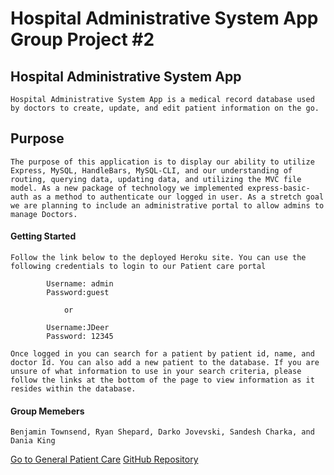 # Hospital Administrative System App Group Project #2

## Hospital Administrative System App

    Hospital Administrative System App is a medical record database used by doctors to create, update, and edit patient information on the go.

## Purpose

    The purpose of this application is to display our ability to utilize Express, MySQL, HandleBars, MySQL-CLI, and our understanding of routing, querying data, updating data, and utilizing the MVC file model. As a new package of technology we implemented express-basic-auth as a method to authenticate our logged in user. As a stretch goal we are planning to include an administrative portal to allow admins to manage Doctors.  

#### Getting Started

    Follow the link below to the deployed Heroku site. You can use the following credentials to login to our Patient care portal

            Username: admin
            Password:guest

                or

            Username:JDeer
            Password: 12345

    Once logged in you can search for a patient by patient id, name, and doctor Id. You can also add a new patient to the database. If you are unsure of what information to use in your search criteria, please follow the links at the bottom of the page to view information as it resides within the database.


#### Group Memebers
    Benjamin Townsend, Ryan Shepard, Darko Jovevski, Sandesh Charka, and Dania King



[Go to General Patient Care](insertlink)
[GitHub Repository](https://github.com/benjamintownsend02/UntitledProj2)
